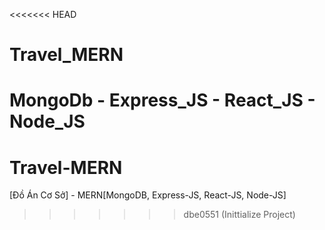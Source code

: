 <<<<<<< HEAD
# Travel_MERN
MongoDb - Express_JS - React_JS - Node_JS
=======
# Travel-MERN
[Đồ Án Cơ Sở] - MERN[MongoDB, Express-JS, React-JS, Node-JS]
>>>>>>> dbe0551 (Inittialize Project)
